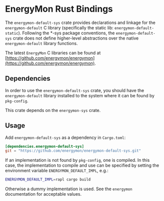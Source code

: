 # EnergyMon Rust Bindings

The `energymon-default-sys` crate provides declarations and linkage for the
`energymon-default` C library (specifically the static lib:
`energymon-default-static`).
Following the *-sys package conventions, the `energymon-default-sys` crate does
not define higher-level abstractions over the native `energymon-default`
library functions.

The latest `EnergyMon` C libraries can be found at
[https://github.com/energymon/energymon](https://github.com/energymon/energymon).

## Dependencies

In order to use the `energymon-default-sys` crate, you should have the
`energymon-default` library installed to the system where it can be found by
`pkg-config`.

This crate depends on the `energymon-sys` crate.

## Usage
Add `energymon-default-sys` as a dependency in `Cargo.toml`:

```toml
[dependencies.energymon-default-sys]
git = "https://github.com/energymon/energymon-default-sys.git"
```

If an implementation is not found by `pkg-config`, one is compiled.
In this case, the implementation to compile and use can be specified by
setting the environment variable `ENERGYMON_DEFAULT_IMPL`, e.g.:

```sh
ENERGYMON_DEFAULT_IMPL=rapl cargo build
```

Otherwise a dummy implementation is used.
See the `energymon` documentation for acceptable values.
